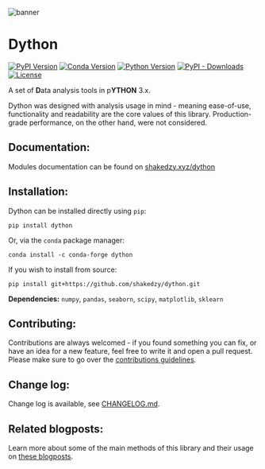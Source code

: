 ![banner](http://shakedzy.xyz/dython/images/index_banner.png)

# Dython

[![PyPI Version](https://img.shields.io/pypi/v/dython.svg)](https://pypi.org/project/dython/)
[![Conda Version](https://img.shields.io/conda/vn/conda-forge/dython)](https://anaconda.org/conda-forge/dython)
[![Python Version](https://img.shields.io/pypi/pyversions/dython.svg)](https://pypi.org/project/dython/)
[![PyPI - Downloads](https://img.shields.io/pypi/dm/dython)](https://pypistats.org/packages/dython)
[![License](https://img.shields.io/pypi/l/dython)](https://github.com/shakedzy/dython/blob/master/LICENSE)

A set of **D**ata analysis tools in p**YTHON** 3.x.

Dython was designed with analysis usage in mind - meaning ease-of-use, functionality and readability are the core 
values of this library. Production-grade performance, on the other hand, were not considered.

## Documentation:
Modules documentation can be found on [shakedzy.xyz/dython](http://shakedzy.xyz/dython)

## Installation:
Dython can be installed directly using `pip`:
```
pip install dython
```
Or, via the `conda` package manager:
```
conda install -c conda-forge dython
```
If you wish to install from source:
```
pip install git+https://github.com/shakedzy/dython.git
```

**Dependencies:** `numpy`, `pandas`, `seaborn`, `scipy`, `matplotlib`, `sklearn`

## Contributing:
Contributions are always welcomed - if you found something you can fix, or have an idea for a new feature, feel free to write it and open a pull request. Please make sure to go over the [contributions guidelines](https://github.com/shakedzy/dython/blob/master/CONTRIBUTING.md).

## Change log:
Change log is available, see [CHANGELOG.md](https://github.com/shakedzy/dython/blob/master/CHANGELOG.md).

## Related blogposts:
Learn more about some of the main methods of this library and their usage on 
[these blogposts](http://shakedzy.xyz/dython/related_blogposts). 
